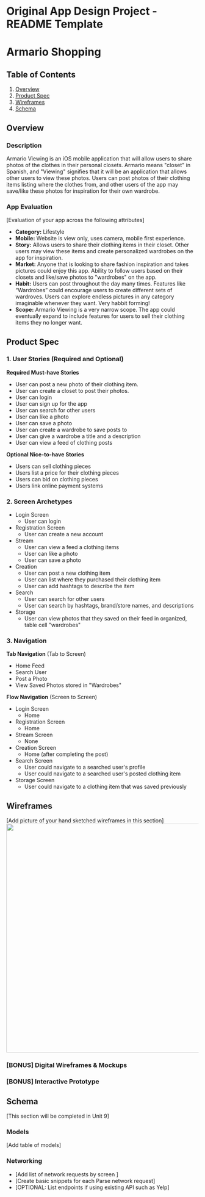 Original App Design Project - README Template
===

# Armario Shopping

## Table of Contents
1. [Overview](#Overview)
1. [Product Spec](#Product-Spec)
1. [Wireframes](#Wireframes)
2. [Schema](#Schema)

## Overview
### Description
Armario Viewing is an iOS mobile application that will allow users to share photos of the clothes in their personal closets. Armario means "closet" in Spanish, and "Viewing" signifies that it will be an application that allows other users to view these photos. Users can post photos of their clothing items listing where the clothes from, and other users of the app may save/like these photos for inspiration for their own wardrobe.

### App Evaluation
[Evaluation of your app across the following attributes]
- **Category:** Lifestyle
- **Mobile:** Website is view only, uses camera, mobile first experience.
- **Story:** Allows users to share their clothing items in their closet. Other users may view these items and create personalized wardrobes on the app for inspiration. 
- **Market:** Anyone that is looking to share fashion inspiration and takes pictures could enjoy this app. Ability to follow users based on their closets and like/save photos to "wardrobes" on the app. 
- **Habit:** Users can post throughout the day many times. Features like “Wardrobes” could encourage users to create different sets of wardroves.  Users can explore endless pictures in any category imaginable whenever they want. Very habbit forming!
- **Scope:** Armario Viewing is a very narrow scope. The app could eventually expand to include features for users to sell their clothing items they no longer want.

## Product Spec

### 1. User Stories (Required and Optional)

**Required Must-have Stories**

* User can post a new photo of their clothing item.
* User can create a closet to post their photos.
* User can login
* User can sign up for the app
* User can search for other users
* User can like a photo
* User can save a photo
* User can create a wardrobe to save posts to 
* User can give a wardrobe a title and a description
* User can view a feed of clothing posts

**Optional Nice-to-have Stories**

* Users can sell clothing pieces 
* Users list a price for their clothing pieces
* Users can bid on clothing pieces
* Users link online payment systems

### 2. Screen Archetypes

* Login Screen
   * User can login
* Registration Screen
   * User can create a new account
* Stream
   * User can view a feed a clothing items
   * User can like a photo
   * User can save a photo
* Creation
   * User can post a new clothing item 
   * User can list where they purchased their clothing item 
   * User can add hashtags to describe the item
* Search 
   * User can search for other users
   * User can search by hashtags, brand/store names, and descriptions
* Storage
   * User can view photos that they saved on their feed in organized, table cell "wardrobes"

### 3. Navigation

**Tab Navigation** (Tab to Screen)

* Home Feed
* Search User
* Post a Photo
* View Saved Photos stored in "Wardrobes"

**Flow Navigation** (Screen to Screen)

* Login Screen
   * Home
* Registration Screen
   * Home
* Stream Screen
   * None
* Creation Screen
   * Home (after completing the post)
* Search Screen
   * User could navigate to a searched user's profile
   * User could navigate to a searched user's posted clothing item
* Storage Screen
   * User could navigate to a clothing item that was saved previously 

## Wireframes
[Add picture of your hand sketched wireframes in this section]
<img src="https://user-images.githubusercontent.com/59743056/140001051-908840a4-8a65-4873-9229-9fb3e6a80fcb.jpg" width=600>

### [BONUS] Digital Wireframes & Mockups

### [BONUS] Interactive Prototype

## Schema 
[This section will be completed in Unit 9]
### Models
[Add table of models]
### Networking
- [Add list of network requests by screen ]
- [Create basic snippets for each Parse network request]
- [OPTIONAL: List endpoints if using existing API such as Yelp]
